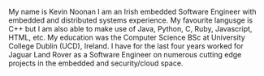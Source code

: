 
My name is Kevin Noonan
I am an Irish embedded Software Engineer with embedded and distributed systems experience.
My favourite langusge is C++ but I am also able to make use of Java, Python, C, Ruby, Javascript, HTML, etc.
My education was the Computer Science BSc at University College Dublin (UCD), Ireland.
I have for the last four years worked for Jaguar Land Rover as a Software Engineer on numerous 
cutting edge projects in the embedded and security/cloud space. 
